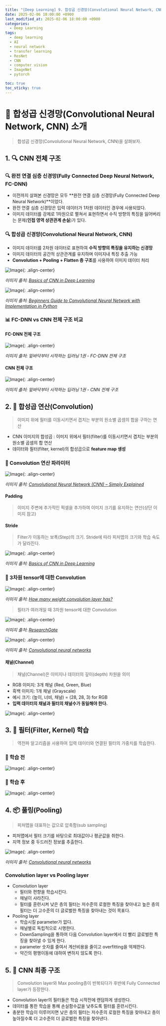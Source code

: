 ```yaml
---
title: "[Deep Learning] 9. 합성곱 신경망(Convolutional Neural Network, CNN) 소개"
date: 2025-02-06 18:00:00 +0900
last_modified_at: 2025-02-06 18:00:00 +0900
categories: 
  - Deep Learning
tags:
  - deep learning
  - AI
  - neural network
  - transfer learning
  - ResNet
  - CNN
  - computer vision
  - ImageNet
  - pytorch

toc: true
toc_sticky: true
---
```


# 🎯 합성곱 신경망(Convolutional Neural Network, CNN) 소개

> 합성곱 신경망(Convolutional Neural Network, CNN)을 살펴보자.

## 1. 🔍 CNN 전체 구조

### 🔍 완전 연결 심층 신경망(Fully Connected Deep Neural Network, FC-DNN)

- 이전까지 살펴본 신경망은 모두 **완전 연결 심층 신경망(Fully Connected Deep Neural Network)**이었다.
- 완전 연결 심층 신경망은 입력 데이터가 1차원 데이터인 경우에 사용되었다.
- 이미지 데이터를 강제로 1차원으로 펼쳐서 표현하면서 수직 방향의 특징을 잃어버리는 문제(**인접 영역 상관관계 손실**)가 있다.

### 🔍 합성곱 신경망(Convolutional Neural Network, CNN)

- 이미지 데이터를 2차원 데이터로 표현하여 **수직 방향의 특징을 유지하는 신경망**
- 이미지 데이터의 공간적 상관관계를 유지하며 이미지내 특징 추출 가능
- **Convolution + Pooling + Flatten 층 구조**를 사용하여 이미지 데이터 처리

![Image](https://github.com/user-attachments/assets/845d4ab3-3aca-4c11-a7d6-3e686c61323e){: .align-center}

*이미지 출처: [Basics of CNN in Deep Learning](https://www.analyticsvidhya.com/blog/2022/03/basics-of-cnn-in-deep-learning/)*

![Image](https://github.com/user-attachments/assets/274a254a-b04a-4fdf-90b6-d8a1d91459d9){: .align-center}

*이미지 출처: [Beginners Guide to Convolutional Neural Network with Implementation in Python](https://www.analyticsvidhya.com/blog/2021/08/beginners-guide-to-convolutional-neural-network-with-implementation-in-python/)*

### 📊 FC-DNN vs CNN 전체 구조 비교

#### FC-DNN 전체 구조

![Image](https://github.com/user-attachments/assets/73c82cba-dbb0-470c-8aba-a8c4f375324a){: .align-center}

*이미지 출처: 밑바닥부터 시작하는 딥러닝 1권 - FC-DNN 전체 구조*

#### CNN 전체 구조

![Image](https://github.com/user-attachments/assets/9c2a5f83-264c-4078-8163-346106ab2a14){: .align-center}

*이미지 출처: 밑바닥부터 시작하는 딥러닝 1권 - CNN 전체 구조*

## 2. 🔢 합성곱 연산(Convolution)

> 이미지 위에 필터를 이동시키면서 겹치는 부분의 원소별 곱셈의 합을 구하는 연산

- CNN 이미지의 합성곱 : 이미지 위에서 필터(filter)를 이동시키면서 겹치는 부분의 원소별 곱셈의 합 연산
- 데이터와 필터(filter, kernel)의 합성곱으로 **feature map 생성**

### 🔑 Convolution 연산 파라미터

![Image](https://github.com/user-attachments/assets/fc4fe9c1-9e73-4d78-844b-8294816eaefd){: .align-center}

*이미지 출처: [Convolutional Neural Network (CNN) – Simply Explained](https://vitalflux.com/convolutional-neural-network-cnn-simply-explained/)*

#### Padding

> 이미지 주변에 추가적인 픽셀을 추가하여 이미지 크기를 유지하는 연산(상단 이미지 참고)

#### Stride

> Filter가 이동하는 보폭(Step)의 크기. Stride에 따라 피처맵의 크기와 학습 속도가 달라진다.

![Image](https://github.com/user-attachments/assets/f0ba9dbf-d9b7-4a76-aafe-dae29e388680){: .align-center}

*이미지 출처: [Basics of CNN in Deep Learning](https://www.analyticsvidhya.com/blog/2022/03/basics-of-cnn-in-deep-learning/)*

### 🚀 3차원 tensor에 대한 Convolution

![Image](https://github.com/user-attachments/assets/f152f034-f207-4646-a07a-1a6253fd0fd4){: .align-center}

*이미지 출처: [How many weight convolution layer has?](https://stackoverflow.com/questions/62586931/how-many-weight-convolution-layer-has)*

> 필터가 여러개일 때 3차원 tensor에 대한 Convolution

![Image](https://github.com/user-attachments/assets/1c38f174-181f-4e39-a0ae-dcfd17bdf0cb){: .align-center}

*이미지 출처: [ResearchGate](https://www.researchgate.net/figure/A-demo-of-a-CONV-layer_fig2_364953720)*

![Image](https://github.com/user-attachments/assets/f431b58b-c56b-4ee4-98aa-18169557c3ec){: .align-center}

*이미지 출처: [Convolutional neural networks](https://bfirst.tech/en/convolutional-neural-networks/)*

#### 채널(Channel)

> 채널(Channel)은 이미지나 데이터의 깊이(depth) 차원을 의미

- RGB 이미지: 3개 채널 (Red, Green, Blue)
- 흑백 이미지: 1개 채널 (Grayscale)
- 예시 크기: (높이, 너비, 채널) = (28, 28, 3) for RGB
- **입력 데이터의 채널과 필터의 채널수가 동일해야 한다.**

![Image](https://github.com/user-attachments/assets/0e7ec6ee-424a-405f-ac68-68a6c3c0535e){: .align-center}

## 3. 🧠 필터(Filter, Kernel) 학습

> 역전파 알고리즘을 사용하여 입력 데이터와 연결된 필터의 가중치를 학습한다.

### 🌱 학습 전

![Image](https://github.com/user-attachments/assets/875063aa-6342-4067-9123-46156f751504){: .align-center}

### 🧠 학습 후

![Image](https://github.com/user-attachments/assets/319f4686-47a2-4a9c-bd64-06c684d9fdcf){: .align-center}

## 4. 📦 풀링(Pooling)

> 피처맵을 대표하는 값으로 압축함(sub sampling)

- 피처맵에서 필터 크기를 바탕으로 최대값이나 평균값을 취한다.
- 지역 정보 중 두드러진 정보를 추출한다.

![Image](https://github.com/user-attachments/assets/9e470716-5a61-4094-8eff-c2aa47b5a0c2){: .align-center}

*이미지 출처: [Convolutional neural networks](https://bfirst.tech/en/convolutional-neural-networks/)*

### Convolution layer vs Pooling layer

- Convolution layer
  - 필터와 편향을 학습시킨다.
  - 채널이 사라진다.
  - 필터를 훈련시켜 낮은 층의 필터는 저수준의 로컬한 특징을 찾아내고 높은 층의 필터는 더 고수준의 더 글로벌한 특징을 찾아내는 것이 목표다.
- Pooling layer
  - 학습시킬 parameter가 없다.
  - 채널별로 독립적으로 시행한다.
  - DownSampling을 통하여 다음 Convolution layer에서 더 빨리 글로벌한 특징을 찾아낼 수 있게 한다.
  - parameter 숫자를 줄여서 계산비용을 줄이고 overfitting을 억제한다.
  - 약간의 평행이동에 대하여 변하지 않도록 한다.

## 5. 🚀 CNN 최종 구조

> Convolution layer와 Max pooling층이 반복되다가 후반에 Fully Connected layer가 등장한다.

- Convolution layer의 필터들은 학습 시작전에 랜덤하게 생성한다.
- 데이터를 통한 학습을 통해 손실함수값을 낮추도록 필터를 훈련시킨다.
- 충분한 학습이 이루어지면 낮은 층의 필터는 저수준의 로컬한 특징을 찾아내고 층이 높아질수록 더 고수준의 더 글로벌한 특징을 찾아낸다.

